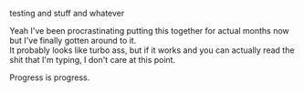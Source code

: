 testing and stuff and whatever

Yeah I've been procrastinating putting this together for actual months now but I've finally gotten around to it.  
It probably looks like turbo ass, but if it works and you can actually read the shit that I'm typing, I don't care at this point.

Progress is progress.